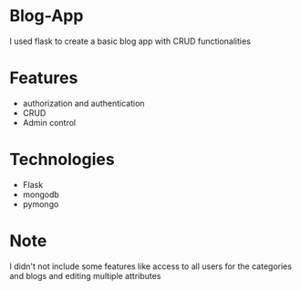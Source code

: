 # Blog-App
I used flask to create a basic blog app with CRUD functionalities 
# Features
- authorization and authentication
- CRUD
- Admin control
# Technologies 
- Flask
- mongodb
- pymongo
# Note
I didn't not include some features like access to all users for the categories and blogs and editing multiple attributes
